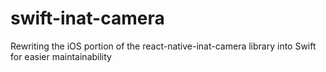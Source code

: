 # swift-inat-camera
Rewriting the iOS portion of the react-native-inat-camera library into Swift for easier maintainability

